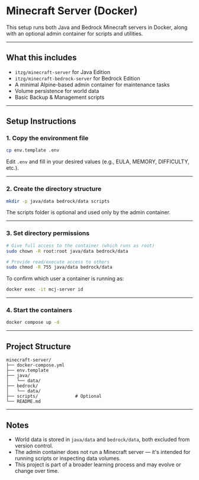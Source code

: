 # Minecraft Server (Docker)

This setup runs both Java and Bedrock Minecraft servers in Docker, along with an optional admin container for scripts and utilities.

---

## What this includes

- `itzg/minecraft-server` for Java Edition
- `itzg/minecraft-bedrock-server` for Bedrock Edition
- A minimal Alpine-based admin container for maintenance tasks
- Volume persistence for world data
- Basic Backup & Management scripts

---

## Setup Instructions

### 1. Copy the environment file

```bash
cp env.template .env
```
Edit `.env` and fill in your desired values (e.g., EULA, MEMORY, DIFFICULTY, etc.).

---

### 2. Create the directory structure
```bash
mkdir -p java/data bedrock/data scripts
```
The scripts folder is optional and used only by the admin container.

---

### 3. Set directory permissions
```bash
# Give full access to the container (which runs as root)
sudo chown -R root:root java/data bedrock/data

# Provide read/execute access to others
sudo chmod -R 755 java/data bedrock/data
```

To confirm which user a container is running as:
```bash
docker exec -it mcj-server id
```

---

### 4. Start the containers
```bash
docker compose up -d
```

---

## Project Structure
```plaintext
minecraft-server/
├── docker-compose.yml
├── env.template
├── java/
│   └── data/
├── bedrock/
│   └── data/
├── scripts/              # Optional
└── README.md
```

---

## Notes
- World data is stored in `java/data` and `bedrock/data`, both excluded from version control.
- The admin container does not run a Minecraft server — it's intended for running scripts or inspecting data volumes.
- This project is part of a broader learning process and may evolve or change over time.
